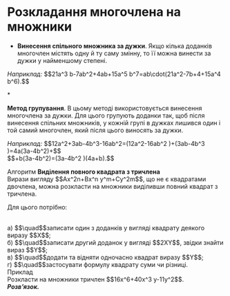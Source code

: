 # Розкладання многочлена на множники

* <p><b>Винесення спільного множника за дужки</b>. Якщо кілька доданків многочлен містять одну й ту саму змінну, то її можна винести за дужки у найменшому степені.</p>
<p><i>Наприклад:</i> $$21a^3 b-7ab^2+4ab+15a^5 b^7=ab\cdot(21a^2-7b+4+15a^4 b^6).$$</p>
* <p><b>Метод групування</b>. В цьому методі використовується винесення многочлена за дужки. Для цього групують доданки так, щоб після винесення спільних множників, у кожній групі в дужках лишився один і той самий многочлен, який після цього виносять за дужки.</p>
<p><i>Наприклад:</i> $$12a^2+3ab-4b^3-16ab^2=(12a^2-16ab^2 )+(3ab-4b^3 )=4a(3a-4b^2)+$$<br>$$+b(3a-4b^2)=(3a-4b^2 )(4a+b).$$</p

<div class="space">
<div class="alg-wrap">
<span class="alg">Алгоритм</span> <b>Видiлення повного квадрата з тричлена</b>
<div class="alg-text">
Вирази вигляду $$Ax^2n+Bx^n y^m+Cy^2m$$, що не є квадратами двочлена, можна розкласти на множники виділивши повний квадрат з тричлена.<br>
<p>Для цього потрібно:</p><br>
а) $$\quad$$записати один з доданків у вигляді квадрату деякого виразу $$X$$;<br>
б) $$\quad$$записати другий доданок у вигляді $$2XY$$, звідки знайти вираз $$Y$$;<br>
в) $$\quad$$додати та відняти одночасно квадрат виразу $$Y$$;<br>
г) $$\quad$$застосувати формулу квадрату суми чи різниці.
</div>
</div>
</div>

<div class="task-wrap">
<span class="task">Приклад</span>
<div class="task-text">
Розкласти на множники тричлен $$16x^6+40x^3 y-11y^2$$.<br>
<b><i>Розв’язок.</i></b><br>

</div>
</div>


